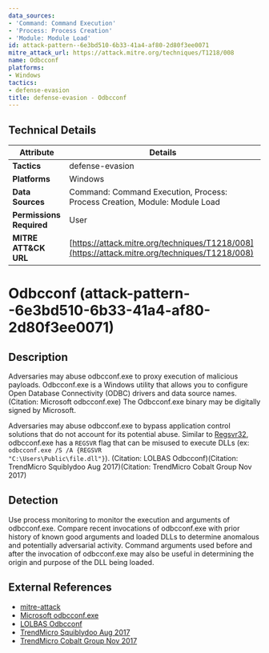 ```yaml
---
data_sources:
- 'Command: Command Execution'
- 'Process: Process Creation'
- 'Module: Module Load'
id: attack-pattern--6e3bd510-6b33-41a4-af80-2d80f3ee0071
mitre_attack_url: https://attack.mitre.org/techniques/T1218/008
name: Odbcconf
platforms:
- Windows
tactics:
- defense-evasion
title: defense-evasion - Odbcconf
---
```


## Technical Details

| Attribute | Details |
|-----------|----------|
| **Tactics** | defense-evasion |
| **Platforms** | Windows |
| **Data Sources** | Command: Command Execution, Process: Process Creation, Module: Module Load |
| **Permissions Required** | User |
| **MITRE ATT&CK URL** | [https://attack.mitre.org/techniques/T1218/008](https://attack.mitre.org/techniques/T1218/008) |

# Odbcconf (attack-pattern--6e3bd510-6b33-41a4-af80-2d80f3ee0071)

## Description
Adversaries may abuse odbcconf.exe to proxy execution of malicious payloads. Odbcconf.exe is a Windows utility that allows you to configure Open Database Connectivity (ODBC) drivers and data source names.(Citation: Microsoft odbcconf.exe) The Odbcconf.exe binary may be digitally signed by Microsoft.

Adversaries may abuse odbcconf.exe to bypass application control solutions that do not account for its potential abuse. Similar to [Regsvr32](https://attack.mitre.org/techniques/T1218/010), odbcconf.exe has a <code>REGSVR</code> flag that can be misused to execute DLLs (ex: <code>odbcconf.exe /S /A &lbrace;REGSVR "C:\Users\Public\file.dll"&rbrace;</code>). (Citation: LOLBAS Odbcconf)(Citation: TrendMicro Squiblydoo Aug 2017)(Citation: TrendMicro Cobalt Group Nov 2017) 


## Detection
Use process monitoring to monitor the execution and arguments of odbcconf.exe. Compare recent invocations of odbcconf.exe with prior history of known good arguments and loaded DLLs to determine anomalous and potentially adversarial activity. Command arguments used before and after the invocation of odbcconf.exe may also be useful in determining the origin and purpose of the DLL being loaded.

## External References
- [mitre-attack](https://attack.mitre.org/techniques/T1218/008)
- [Microsoft odbcconf.exe](https://docs.microsoft.com/en-us/sql/odbc/odbcconf-exe?view=sql-server-2017)
- [LOLBAS Odbcconf](https://lolbas-project.github.io/lolbas/Binaries/Odbcconf/)
- [TrendMicro Squiblydoo Aug 2017](https://blog.trendmicro.com/trendlabs-security-intelligence/backdoor-carrying-emails-set-sights-on-russian-speaking-businesses/)
- [TrendMicro Cobalt Group Nov 2017](https://blog.trendmicro.com/trendlabs-security-intelligence/cobalt-spam-runs-use-macros-cve-2017-8759-exploit/)
